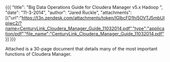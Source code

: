 {{{
  "title": "Big Data Operations Guide for Cloudera Manager v5.x Hadoop ",
  "date": "11-3-2014",
  "author": "Jared Ruckle",
  "attachments": [{"url":"https://t3n.zendesk.com/attachments/token/lGlbcFD1hi5OVTJ5mbUIpiwc2/?name=CenturyLink_Cloudera_Manager_Guide_11032014.pdf","type":"application/pdf","file_name":"CenturyLink_Cloudera_Manager_Guide_11032014.pdf"}]
}}}

<p>Attached is a 30-page document that details many of the most important functions of Cloudera Manager.</p>